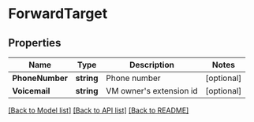 # ForwardTarget

## Properties

Name | Type | Description | Notes
------------ | ------------- | ------------- | -------------
**PhoneNumber** | **string** | Phone number | [optional] 
**Voicemail** | **string** | VM owner&#39;s extension id | [optional] 

[[Back to Model list]](../README.md#documentation-for-models) [[Back to API list]](../README.md#documentation-for-api-endpoints) [[Back to README]](../README.md)



